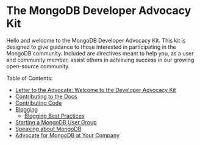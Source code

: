 The MongoDB Developer Advocacy Kit
====================================

Hello and welcome to the MongoDB Developer Advocacy Kit. This kit is designed to give guidance to those interested in
participating in the MongoDB community. Included are directives meant to help you, as a user and community member, assist 
others in achieving success in our growing open-source community.

Table of Contents:

* [Letter to the Advocate: Welcome to the Developer Advocacy Kit](https://github.com/FrancescaK/MongoDB_DAK/blob/master/A%20Letter%20to%20the%20Advocate.md)
* [Contributing to the Docs](https://github.com/FrancescaK/MongoDB_DAK/blob/master/Contributing%20to%20the%20Docs.md)
* [Contributing Code](https://github.com/FrancescaK/MongoDB_DAK/blob/master/Contributing%20Code.md)
* [Blogging](https://github.com/FrancescaK/MongoDB_DAK/blob/master/Blogging.md)
  * [Blogging Best Practices](https://github.com/FrancescaK/MongoDB_DAK/blob/master/Blogging%20Best%20Practices.md)
* [Starting a MongoDB User Group](https://github.com/FrancescaK/MongoDB_DAK/blob/master/mugs_dak.md)
* [Speaking about MongoDB](https://github.com/FrancescaK/MongoDB_DAK/blob/master/speaking.md)
* [Advocate for MongoDB at Your Company](https://github.com/FrancescaK/MongoDB_DAK/blob/master/at_your_company.md)
